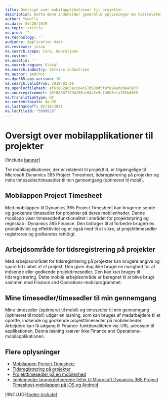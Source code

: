 ```yaml
---
title: Oversigt over mobilapplikationer til projekter
description: Dette emne indeholder generelle oplysninger om tidsrelaterede projektprogrammer til Microsoft Dynamics 365 Project Timesheet, tidsregistrering på projekter og mine timesedler/timesedler, der er tilgængelige på en mobilenhed.
author: Yowelle
ms.date: 05/28/2019
ms.topic: article
ms.prod: ''
ms.technology: ''
audience: Application User
ms.reviewer: josaw
ms.search.scope: Core, Operations
ms.custom: ''
ms.assetid: ''
ms.search.region: Global
ms.search.industry: Service industries
ms.author: andchoi
ms.dyn365.ops.version: 10
ms.search.validFrom: 2019-02-28
ms.openlocfilehash: ef63e82a85acc84c67d900d5f8fe94ed8d4478d3
ms.sourcegitcommit: 40f68387f594180af64a5e5c748b6efa188bd300
ms.translationtype: HT
ms.contentlocale: da-DK
ms.lasthandoff: 05/10/2021
ms.locfileid: "5999528"
---
```

# <a name="project-mobile-applications-overview"></a>Oversigt over mobilapplikationer til projekter

[!include [banner](../includes/banner.md)]

Tre mobilapplikationer, der er relateret til projekttid, er tilgængelige til Microsoft Dynamics 365 Project Timesheet, tidsregistrering på projekter og mine timesedler/timesedler til min gennemgang (optimeret til mobil).

## <a name="project-timesheet-mobile-app"></a>Mobilappen Project Timesheet

Med mobilappen til Dynamics 365 Project Timesheet kan brugerne sende og godkende timesedler for projekter på deres mobilenheder. Denne mobilapp viser timeseddelfunktionalitet i området for projektstyring og regnskab i Dynamics 365 Finance. Den bidrager til at forbedre brugernes produktivitet og effektivitet og er også med til at sikre, at projekttimesedler registreres og godkendes rettidigt.

## <a name="project-time-entry-workspace"></a>Arbejdsområde for tidsregistrering på projekter

Med arbejdsområdet for tidsregistrering på projekter kan brugere angive og spare tid i løbet af et projekt. Den giver dog ikke brugerne mulighed for at indsende eller godkende projekttimesedler. Den kan kun bruges til tidsregistrering. Dette mobile arbejdsområde er beregnet til at blive brugt sammen med Finance and Operations-mobilprogrammet.

## <a name="my-timesheetstimesheets-for-my-review"></a>Mine timesedler/timesedler til min gennemgang

Mine timesedler (optimeret til mobil) og timesedler til min gennemgang (optimeret til mobil) udgør en løsning, som kan bruges af medarbejdere til at oprette, indsende og godkende projekttimesedler på mobilenheder. Arbejdere kan få adgang til Finance-funktionaliteten via-URL-adressen til applikationen. Denne løsning kræver ikke Finance and Operations-mobilapplikationen.

## <a name="for-more-information"></a>Flere oplysninger

- [Mobilappen Project Timesheet](project-timesheet.md)
- [Tidsregistrering på projekter]( project-time-entry-mobile-workspace.md)
- [Projekttimesedler på en mobilenhed](Mobile-timesheets.md)
- [Implementer brugerdefinerede felter til Microsoft Dynamics 365 Project Timesheet-mobilappen på iOS og Android](custom-fields-mobile.md)


[!INCLUDE[footer-include](../includes/footer-banner.md)]